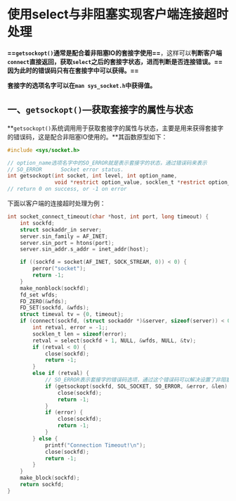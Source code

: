 # 使用select与非阻塞实现客户端连接超时处理

**==`getsockopt()`通常是配合着非阻塞IO的套接字使用==**，这样可以**判断客户端`connect`直接返回，获取`select`之后的套接字状态，进而判断是否连接错误。==因为此时的错误码只有在套接字中可以获得。==**

**套接字的选项名字可以在`man sys_socket.h`中获得值。**

## 一、`getsockopt()`—获取套接字的属性与状态

**`getsockopt()`系统调用用于获取套接字的属性与状态，主要是用来获得套接字的错误码，这是配合非阻塞IO使用的。**其函数原型如下：

```c
#include <sys/socket.h>

// option_name选项名字中的SO_ERROR就是表示套接字的状态，通过错误码来表示
// SO_ERROR      Socket error status.
int getsockopt(int socket, int level, int option_name,
               void *restrict option_value, socklen_t *restrict option_len);
// return 0 on success, or -1 on error
```

下面以客户端的连接超时处理为例：

```c
int socket_connect_timeout(char *host, int port, long timeout) {
    int sockfd;
    struct sockaddr_in server;
    server.sin_family = AF_INET;
    server.sin_port = htons(port);
    server.sin_addr.s_addr = inet_addr(host);

    if ((sockfd = socket(AF_INET, SOCK_STREAM, 0)) < 0) {
        perror("socket");
        return -1;
    }
    make_nonblock(sockfd);
    fd_set wfds;
    FD_ZERO(&wfds);
    FD_SET(sockfd, &wfds);
    struct timeval tv = {0, timeout};
    if (connect(sockfd, (struct sockaddr *)&server, sizeof(server)) < 0) {
        int retval, error = -1;;
        socklen_t len = sizeof(error);
        retval = select(sockfd + 1, NULL, &wfds, NULL, &tv);
        if (retval < 0) {
            close(sockfd);
            return -1;
        }
        else if (retval) {
            // SO_ERROR表示套接字的错误码选项，通过这个错误码可以解决设置了非阻塞IO时，套接字的出错处理，实际上，error=0表示正确，其他的都有相应的错误码
            if (getsockopt(sockfd, SOL_SOCKET, SO_ERROR, &error, &len) < 0) {
                close(sockfd);
                return -1;
            } 
            if (error) {
                close(sockfd);
                return -1;
            }
        } else {
            printf("Connection Timeout!\n");
            close(sockfd);
            return -1;
        }
    }
    make_block(sockfd);
    return sockfd;
}
```

